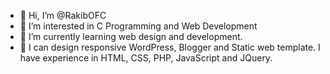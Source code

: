 - 👋 Hi, I’m @RakibOFC
- 👀 I’m interested in C Programming and Web Development
- 🌱 I’m currently learning web design and development.
- 💞️ I can design responsive WordPress, Blogger and Static web template. I have experience in HTML, CSS, PHP, JavaScript and JQuery. 

<!---
RakibOFC/RakibOFC is a ✨ special ✨ repository because its `README.md` (this file) appears on your GitHub profile.
You can click the Preview link to take a look at your changes.
--->
